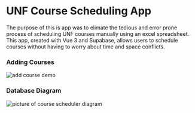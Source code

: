 # UNF Course Scheduling App

The purpose of this is app was to elimate the tedious and error prone process of scheduling UNF courses manually using an excel spreadsheet. This app, created with Vue 3 and Supabase, allows users to schedule courses without having to worry about time and space conflicts.

### Adding Courses
![add course demo](https://user-images.githubusercontent.com/63518180/156822070-02188f23-8139-4288-9a84-176ab93ffea0.gif)


### Database Diagram

![picture of course scheduler diagram](https://user-images.githubusercontent.com/63518180/156820511-20354be1-ab81-41cc-a3c0-f618cbf7a9e3.png)
